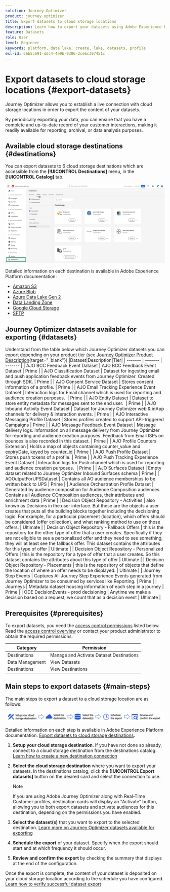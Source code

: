 ```yaml
---
solution: Journey Optimizer
product: journey optimizer
title: Export datasets to cloud storage locations
description: Learn how to export your datasets using Adobe Experience Platform cloud storage destinations.
feature: Datasets
role: User
level: Beginner
keywords: platform, data lake, create, lake, datasets, profile
exl-id: 66b5c691-ddc4-4e9b-9386-2ce6c307451c
---
```

# Export datasets to cloud storage locations {#export-datasets}

Journey Optimizer allows you to establish a live connection with cloud storage locations in order to export the content of your datasets.

By periodically exporting your data, you can ensure that you have a complete and up-to-date record of your customer interactions, making it readily available for reporting, archival, or data analysis purposes.

## Available cloud storage destinations {#destinations}

You can export datasets to 6 cloud storage destinations which are accessible from the **[!UICONTROL Destinations]** menu, in the **[!UICONTROL Catalog]** tab.

![](assets/dataset-export-setup.png)


Detailed information on each destination is available in Adobe Experience Platform documentation:

* [Amazon S3](https://experienceleague.adobe.com/docs/experience-platform/destinations/catalog/cloud-storage/amazon-s3.html)
* [Azure Blob](https://experienceleague.adobe.com/docs/experience-platform/destinations/catalog/cloud-storage/azure-blob.html)
* [Azure Data Lake Gen 2](https://experienceleague.adobe.com/docs/experience-platform/destinations/catalog/cloud-storage/adls-gen2.html)
* [Data Landing Zone](https://experienceleague.adobe.com/docs/experience-platform/destinations/catalog/cloud-storage/data-landing-zone.html)
* [Google Cloud Storage](https://experienceleague.adobe.com/docs/experience-platform/destinations/catalog/cloud-storage/google-cloud-storage.html)
* [SFTP](https://experienceleague.adobe.com/docs/experience-platform/destinations/catalog/cloud-storage/sftp.html)

## Journey Optimizer datasets available for exporting {#datasets}

Understand from the table below which Journey Optimizer datasets you can export depending on your product tier (see [Journey Optimizer Product Description](https://helpx.adobe.com/legal/product-descriptions/adobe-journey-optimizer.html){target="_blank"})
|Dataset|Description|Tier|
| ------- | ------- | ------- |
| AJO BCC Feedback Event Dataset | AJO BCC Feedback Event Dataset | Prime |
| AJO Classification Dataset | Dataset for ingesting email and push application feedback events from Journey Optimizer. Created through SDK. | Prime |
| AJO Consent Service Dataset | Stores consent information of a profile. | Prime |
| AJO Email Tracking Experience Event Dataset | Interaction logs for Email channel which is used for reporting and audience creation purposes.  | Prime |
| AJO Entity Dataset | Dataset to store entity metadata for messages sent to the end user.  | Prime |
| AJO Inbound Activity Event Dataset | Dataset for Journey Optimizer web & inApp channels for delivery & interaction events. | Prime |
| AJO Interactive Messaging Profile Dataset | Stores profiles created to support API-triggered Campaigns | Prime |
| AJO Message Feedback Event Dataset | Message delivery logs. Information on all message delivery from Journey Optimizer for reporting and audience creation purposes. Feedback from Email ISPs on bounces is also recorded in this dataset. | Prime |
| AJO Profile Counters Extension | Holds a map of objects containing counter_value and expiryDate, keyed by counter_id | Prime |
| AJO Push Profile Dataset | Stores push tokens of a profile. | Prime |
| AJO Push Tracking Experience Event Dataset | Interaction logs for Push channel which is used for reporting and audience creation purposes.  | Prime |
| AJO Surfaces Dataset | Empty dataset related to Journey Optimizer Inbound Surfaces schema | Prime |
| AOOutputForUPSDataset | Contains all AO audience memberships to be written back to UPS | Prime |
| Audience Orchestration Profile Dataset | Generated by audience composition for Audience Composition audiences. Contains all Audience COmposition audiences, their attributes and enrichment data | Prime |
| Decision Object Repository - Activities | also known as Decisions in the user interface. But these are the objects a user creates that puts all the building blocks together including the decisioning logic. For example, for a particular placement (location), which offers should be considered (offer collection), and what ranking method to use on those offers. | Ultimate |
| Decision Object Repository - Fallback Offers | this is the repository for the other type of offer that a user creates. Specifically if they are not eligible to see a personalized offer and they need to see something, they will at least see the fallback offer. This dataset contains the attributes for this type of offer | Ultimate |
| Decision Object Repository - Personalized Offers | this is the repository for a type of offer that a user creates. So this dataset contains the attributes about this type of offer | Ultimate |
| Decision Object Repository - Placements | this is the repository of objects that define the location of where an offer needs to be displayed. | Ultimate |
| Journey Step Events | Captures All Journey Step Experience Events generated from Journey Optimizer to be consumed by services like Reporting. | Prime |
| Journeys | Metadata dataset housing information of each step in a journey | Prime |
| ODE DecisionEvents - prod decisioning | Anytime we make a decision based on a request, we count that as a decision event | Ultimate |
 
## Prerequisites {#prerequisites}

To export datasets, you need the [access control permissions](https://experienceleague.adobe.com/docs/experience-platform/access-control/home.html#permissions) listed below. Read the [access control overview](https://experienceleague.adobe.com/docs/experience-platform/access-control/ui/overview.html) or contact your product administrator to obtain the required permissions.

|Category|Permission|
|--|--|
|Destinations|Manage and Activate Dataset Destinations|
|Data Management|View Datasets|
|Destinations|View Destinations|

## Main steps to export datasets {#main-steps}

The main steps to export a dataset to a cloud storage location are as follows:

![](assets/dataset-export-process.png)

Detailed information on each step is available in Adobe Experience Platform documentation: [Export datasets to cloud storage destinations](https://experienceleague.adobe.com/docs/experience-platform/destinations/ui/activate/export-datasets.html).

1. **Setup your cloud storage destination**. If you have not done so already, connect to a cloud storage destination from the destinations catalog. [Learn how to create a new destination connection](https://experienceleague.adobe.com/docs/experience-platform/destinations/ui/connect-destination.html#setup)

    <!--![](assets/dataset-export-setup.png)-->

1. **Select the cloud storage destination** where you want to export your datasets. In the destinations catalog, click the **[!UICONTROL Export datasets]** button on the desired card and select the connection to use.

    <!--![](assets/dataset-export-destination.png)-->

    >[!NOTE]
    >
    >If you are using Adobe Journey Optimizer along with Real-Time Customer profiles, destination cards will display an "Activate" button, allowing you to both export datasets and activate audiences for this destination, depending on the permissions you have enabled.

1. **Select the dataset(s)** that you want to export to the selected destination. [Learn more on Journey Optimizer datasets available for exporting](#datasets)

    <!--![](assets/dataset-export-dataset-selection.png)-->

1. **Schedule the export** of your dataset. Specify when the export should start and at which frequency it should occur.

    <!--![](assets/dataset-export-schedule.png)-->

1. **Review and confirm the export** by checking the summary that displays at the end of the configuration.

    <!--![](assets/dataset-export-review.png)-->

Once the export is complete, the content of your dataset is deposited on your cloud storage location according to the schedule you have configured. [Learn how to verify successful dataset export](https://experienceleague.adobe.com/docs/experience-platform/destinations/ui/activate/export-datasets.html#verify)
